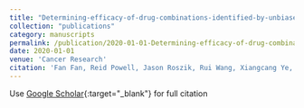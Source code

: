 ```yaml
---
title: "Determining-efficacy-of-drug-combinations-identified-by-unbiased-high-throughput-screening-for-RAS-mutated-colorectal-cancer"
collection: "publications"
category: manuscripts
permalink: /publication/2020-01-01-Determining-efficacy-of-drug-combinations-identified-by-unbiased-high-throughput-screening-for-RAS-mutated-colorectal-cancer
date: 2020-01-01
venue: 'Cancer Research'
citation: 'Fan Fan, Reid Powell, Jason Roszik, Rui Wang, Xiangcang Ye, Clifford Stephan, Lee Ellis, Rajat Bhattacharya. &quot;Determining-efficacy-of-drug-combinations-identified-by-unbiased-high-throughput-screening-for-RAS-mutated-colorectal-cancer.&quot; Cancer Research, 2020.'
---
```


Use [Google Scholar](https://scholar.google.com/scholar?q=Determining+efficacy+of+drug+combinations+identified+by+unbiased+high+throughput+screening+for+RAS+mutated+colorectal+cancer){:target="_blank"} for full citation